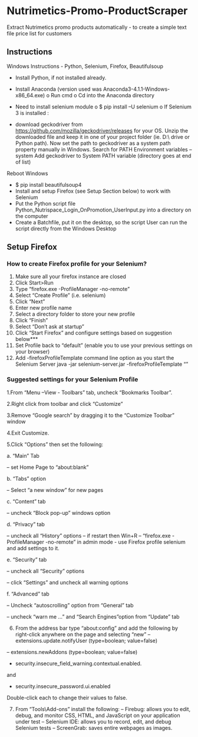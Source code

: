 # Nutrimetics-Promo-ProductScraper
Extract Nutrimetics promo products automatically - to create a simple text file price list for customers

## Instructions 
Windows Instructions - Python, Selenium, Firefox, Beautifulsoup
- Install Python, if not installed already.
-	Install Anaconda (version used was Anaconda3-4.1.1-Windows-x86_64.exe)
o	Run cmd
o	Cd into the Anaconda directory

-	Need to install selenium module
o	$ pip install –U selenium
o	If Selenium 3 is installed :
-	download geckodriver from https://github.com/mozilla/geckodriver/releases for your OS. Unzip the downloaded file and keep it in one of your project folder (ie. D:\ drive or Python path). Now set the path to geckodriver as a system path property manually in Windows. 
Search for PATH
Environment variables – system
Add geckodriver to System PATH variable (directory goes at end of list)

Reboot Windows
-	$ pip install beautifulsoup4
-	Install and setup Firefox (see Setup Section below) to work with Selenium
-	Put the Python script file Python_Nutrispace_Login_OnPromotion_UserInput.py into a directory on the computer
-	Create a Batchfile, put it on the desktop, so the script User can run the script directly from the Windows Desktop

## Setup Firefox
### How to create Firefox profile for your Selenium?
1. Make sure all your firefox instance are closed
2. Click Start>Run
3. Type “firefox.exe -ProfileManager -no-remote”
4. Select “Create Profile” (i.e. selenium)
5. Click “Next”
6. Enter new profile name
7. Select a directory folder to store your new profile
8. Click “Finish”
9. Select “Don’t ask at startup”
10. Click “Start Firefox” and configure settings based on suggestion below***
11. Set Profile back to “default” (enable you to use your previous settings on your browser)
12. Add -firefoxProfileTemplate command line option as you start the Selenium Server
java -jar selenium-server.jar -firefoxProfileTemplate “<Selenium Profile Directory>”
  
### Suggested settings for your Selenium Profile
1.From “Menu –View - Toolbars” tab, uncheck “Bookmarks Toolbar”.

2.Right click from toolbar and click “Customize”

3.Remove “Google search” by dragging it to the “Customize Toolbar” window

4.Exit Customize.

5.Click “Options” then set the following:

 a. “Main” Tab
 
 – set Home Page to “about:blank”
 
 b. “Tabs” option
 
 – Select “a new window” for new pages
 
c. “Content” tab

 – uncheck “Block pop-up” windows option
 
 d. “Privacy” tab
 
 – uncheck all “History” options – if restart then Win+R – “firefox.exe -ProfileManager -no-remote” in admin mode - use Firefox profile selenium and add settings to it.
 
 e. “Security” tab
 
 – uncheck all “Security” options
 
 – click “Settings” and uncheck all warning options
 
 f. “Advanced” tab
 
 – Uncheck “autoscrolling” option from “General” tab
 
 – uncheck “warn me …” and “Search Engines”option from “Update” tab
 
6. From the address bar type “about:config” and add the following by right-click anywhere on the page and selecting “new”
 – extensions.update.notifyUser (type=boolean; value=false)
 
 – extensions.newAddons (type=boolean; value=false)
 
-	security.insecure_field_warning.contextual.enabled. 

and

-	security.insecure_password.ui.enabled

Double-click each  to change their values to false.

7. From “Tools\Add-ons” install the following:
 – Firebug: allows you to edit, debug, and monitor CSS, HTML, and JavaScript on your application under test
 – Selenium IDE: allows you to record, edit, and debug Selenium tests
 – ScreenGrab: saves entire webpages as images.
